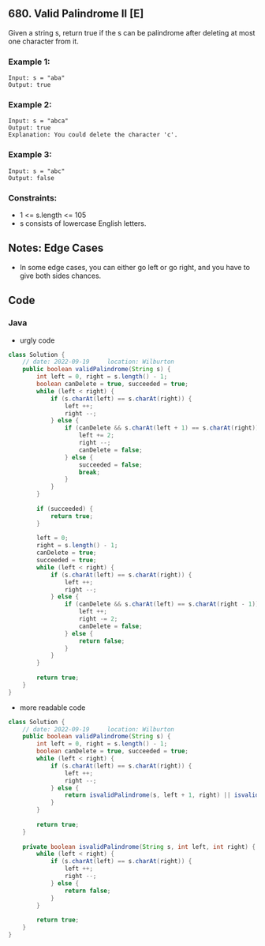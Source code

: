 ## 680. Valid Palindrome II [E]

Given a string s, return true if the s can be palindrome after deleting at most one character from it.

 

### Example 1:
```
Input: s = "aba"
Output: true
```
### Example 2:
```
Input: s = "abca"
Output: true
Explanation: You could delete the character 'c'.
```
### Example 3:
```
Input: s = "abc"
Output: false
 ```

### Constraints:

- 1 <= s.length <= 105
- s consists of lowercase English letters.


## Notes: Edge Cases
- In some edge cases, you can either go left or go right, and you have to give both sides chances.

## Code
### Java
- urgly code
```java
class Solution {
    // date: 2022-09-19     location: Wilburton
    public boolean validPalindrome(String s) {
        int left = 0, right = s.length() - 1;
        boolean canDelete = true, succeeded = true;
        while (left < right) {
            if (s.charAt(left) == s.charAt(right)) {
                left ++;
                right --;
            } else {
                if (canDelete && s.charAt(left + 1) == s.charAt(right)) {
                    left += 2;
                    right --;
                    canDelete = false;
                } else {
                    succeeded = false;
                    break;
                }
            }
        }
        
        if (succeeded) {
            return true;
        }
        
        left = 0;
        right = s.length() - 1;
        canDelete = true;
        succeeded = true;
        while (left < right) {
            if (s.charAt(left) == s.charAt(right)) {
                left ++;
                right --;
            } else {
                if (canDelete && s.charAt(left) == s.charAt(right - 1)) {
                    left ++;
                    right -= 2;
                    canDelete = false;
                } else {
                    return false;
                }
            }
        }
        
        return true;
    }
}
```


- more readable code
```java
class Solution {
    // date: 2022-09-19     location: Wilburton
    public boolean validPalindrome(String s) {
        int left = 0, right = s.length() - 1;
        boolean canDelete = true, succeeded = true;
        while (left < right) {
            if (s.charAt(left) == s.charAt(right)) {
                left ++;
                right --;
            } else {
                return isvalidPalindrome(s, left + 1, right) || isvalidPalindrome(s, left, right - 1);
            }
        }
        
        return true;
    }
    
    private boolean isvalidPalindrome(String s, int left, int right) {
        while (left < right) {
            if (s.charAt(left) == s.charAt(right)) {
                left ++;
                right --;
            } else {
                return false;
            }
        }
        
        return true;
    }
}
```
